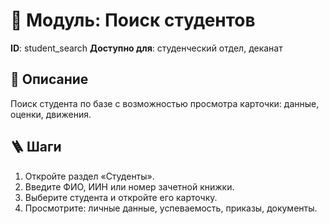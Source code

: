 # 📘 Модуль: Поиск студентов
**ID**: student_search
**Доступно для**: студенческий отдел, деканат

## 📝 Описание
Поиск студента по базе с возможностью просмотра карточки: данные, оценки, движения.

## 🪜 Шаги
1. Откройте раздел «Студенты».
2. Введите ФИО, ИИН или номер зачетной книжки.
3. Выберите студента и откройте его карточку.
4. Просмотрите: личные данные, успеваемость, приказы, документы.
